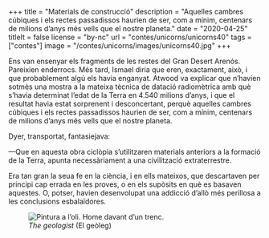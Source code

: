 +++
title = "Materials de construcció"
description = "Aquelles cambres cúbiques i els rectes passadissos haurien de ser, com a mínim, centenars de milions d’anys més vells que el nostre planeta."
date = "2020-04-25"
titleIt = false
license = "by-nc"
url = "contes/unicorns/unicorns40"
tags = ["contes"]
image = "/contes/unicorns/images/unicorns40.jpg"
+++

Ens van ensenyar els fragments de les restes del Gran Desert Arenós. Pareixien enderrocs. Més tard, Ismael diria que eren, exactament, això, i que probablement algú els havia enganyat. Atwood va explicar que n’havien sotmès una mostra a la mateixa tècnica de datació radiomètrica amb què s’havia determinat l’edat de la Terra en 4.540 milions d’anys, i que el resultat havia estat sorprenent i desconcertant, perquè aquelles cambres cúbiques i els rectes passadissos haurien de ser, com a mínim, centenars de milions d’anys més vells que el nostre planeta.

Dyer, transportat, fantasiejava:

—Que en aquesta obra ciclòpia s’utilitzaren materials anteriors a la formació de la Terra, apunta necessàriament a una civilització extraterrestre.

Era tan gran la seua fe en la ciència, i en ells mateixos, que descartaven per principi cap errada en les proves, o en els supòsits en què es basaven aquestes. O, potser, havien desenvolupat una addicció d’allò més perillosa a les conclusions esbalaïdores.

<figure class="illustration"><img src="/contes/unicorns/images/unicorns40.jpg" alt="Pintura a l’oli. Home davant d’un trenc."><figcaption><em>The geologist</em> (El geòleg)</figcaption></figure>

